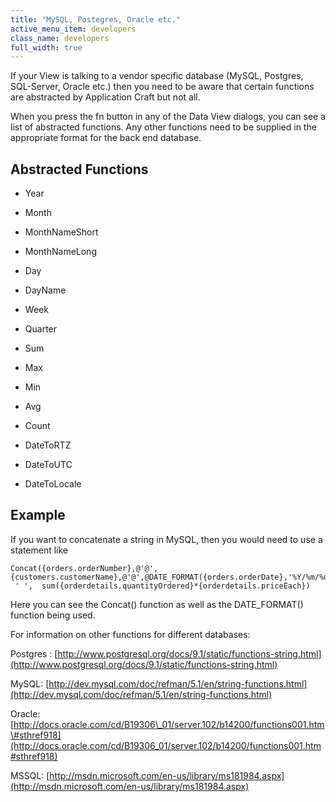 ```yaml
---
title: "MySQL, Postegres, Oracle etc."
active_menu_item: developers
class_name: developers
full_width: true
---
```



If your View is talking to a vendor specific database (MySQL, Postgres, SQL-Server, Oracle etc.) then you need to be aware that certain functions are abstracted by Application Craft but not all.

When you press the fn button in any of the Data View dialogs, you can see a list of abstracted functions. Any other functions need to be supplied in the appropriate format for the back end database.

## Abstracted Functions

 - Year

 - Month

 - MonthNameShort

 - MonthNameLong

 - Day

 - DayName

 - Week

 - Quarter

 - Sum

 - Max

 - Min

 - Avg

 - Count

 - DateToRTZ

 - DateToUTC

 - DateToLocale

## Example

If you want to concatenate a string in MySQL, then you would need to use a statement like

    Concat({orders.orderNumber},@'@',{customers.customerName},@'@',@DATE_FORMAT({orders.orderDate},'%Y/%m/%d'),
     ' ',  sum({orderdetails.quantityOrdered}*{orderdetails.priceEach})
     
   

Here you can see the Concat() function as well as the DATE\_FORMAT() function being used.

For information on other functions for different databases:

Postgres : [http://www.postgresql.org/docs/9.1/static/functions-string.html](http://www.postgresql.org/docs/9.1/static/functions-string.html)

MySQL: [http://dev.mysql.com/doc/refman/5.1/en/string-functions.html](http://dev.mysql.com/doc/refman/5.1/en/string-functions.html)

Oracle: [http://docs.oracle.com/cd/B19306\_01/server.102/b14200/functions001.htm\#sthref918](http://docs.oracle.com/cd/B19306_01/server.102/b14200/functions001.htm#sthref918)

MSSQL: [http://msdn.microsoft.com/en-us/library/ms181984.aspx](http://msdn.microsoft.com/en-us/library/ms181984.aspx)

